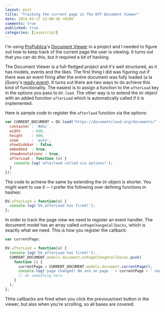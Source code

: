 ```yaml
---
layout: post
title: "Tracking the current page in The NYT Document Viewer"
date: 2014-03-17 12:00:38 +0100
comments: true
published: true
categories: [javascript]
---
```

I'm using [ProPublica](http://www.propublica.org/)'s [Document Viewer](https://github.com/documentcloud/document-viewer) in a project and I needed to figure out how to keep track of the current page the user is viewing. It turns out that you can do this, but it required a bit of hacking.

The Document Viewer is a full-fledged project and it's well structured, as it has models, events and the likes. The first thing I did was figuring out if there was an event firing after the entire document was fully loaded (a la jQuery's [ready event](http://api.jquery.com/ready/)). It turns out there are two ways to do achieve this kind of functionality. The easiest is to assign a function to the `afterLoad` key in the options you pass to `DV.load`. The other way is to extend the `DV` object with an added function `afterLoad` which is automatically called if it is implemented. 

Here is sample code to register the `afterload` function via the options:

``` javascript
var CURRENT_DOCUMENT = DV.load("https://documentcloud.org/documents/" + dc_slug + ".js", {
  container : '#doc',
  width     : 660,
  height    : 900,
  zoom      : 'auto',
  showSidebar : false,
  embedded  : true,
  showAnnotations : true,
  afterLoad : function (v) {
    console.log('afterload called via options!');
  }
});
```

The code to achieve the same by extending the `DV` object is shorter. You might want to use it -- I prefer the following over defining functions in hashes:

``` javascript
DV.afterLoad = function(v) {
  console.log('DV.afterLoad has fired!');
};
```

In order to track the page view we need to register an event handler. The document model has an array called `onPageChangeCallbacks`, which is exactly what we need. This is how you register the callback:

``` javascript
var currentPage;

DV.afterLoad = function(v) {
  console.log('DV.afterLoad has fired!');
  CURRENT_DOCUMENT.models.document.onPageChangeCallbacks.push(
    function () {
      currentPage = CURRENT_DOCUMENT.models.document.currentPage();
      console.log('page changed! We are on page ' + currentPage + ' now');
      // do something here
    }
  );
};
```

Thhe callbacks are fired when you click the previous/next button in the viewer, but also when you're scrolling, so all bases are covered.